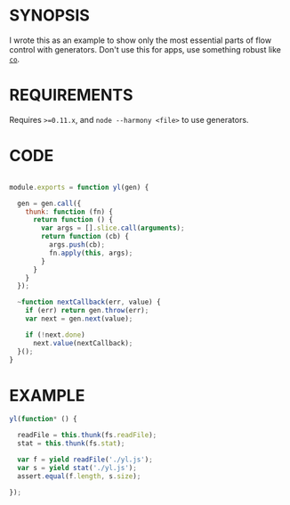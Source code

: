 # SYNOPSIS
I wrote this as an example to show only the most essential parts of
flow control with generators. Don't use this for apps, use something
robust like [`co`](https://github.com/visionmedia/co).

# REQUIREMENTS
Requires `>=0.11.x`, and `node --harmony <file>` to use generators.

# CODE

```js

module.exports = function yl(gen) {

  gen = gen.call({ 
    thunk: function (fn) {
      return function () {
        var args = [].slice.call(arguments);
        return function (cb) {
          args.push(cb);
          fn.apply(this, args);
        }
      }
    }
  });

  ~function nextCallback(err, value) {
    if (err) return gen.throw(err);
    var next = gen.next(value);

    if (!next.done)
      next.value(nextCallback);
  }();
}
```

# EXAMPLE

```js
yl(function* () {

  readFile = this.thunk(fs.readFile);
  stat = this.thunk(fs.stat);

  var f = yield readFile('./yl.js');
  var s = yield stat('./yl.js');
  assert.equal(f.length, s.size);

});
```

